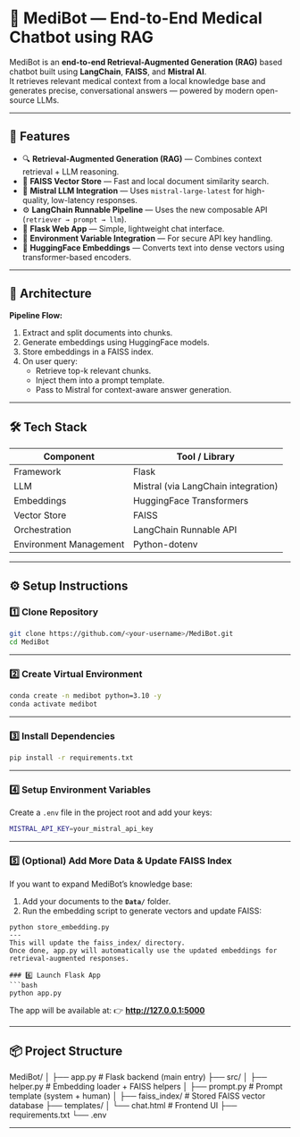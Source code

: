 # 🧠 MediBot — End-to-End Medical Chatbot using RAG

MediBot is an **end-to-end Retrieval-Augmented Generation (RAG)** based chatbot built using **LangChain**, **FAISS**, and **Mistral AI**.  
It retrieves relevant medical context from a local knowledge base and generates precise, conversational answers — powered by modern open-source LLMs.

---

## 🚀 Features

- 🔍 **Retrieval-Augmented Generation (RAG)** — Combines context retrieval + LLM reasoning.
- 🧩 **FAISS Vector Store** — Fast and local document similarity search.
- 🤖 **Mistral LLM Integration** — Uses `mistral-large-latest` for high-quality, low-latency responses.
- ⚙️ **LangChain Runnable Pipeline** — Uses the new composable API (`retriever → prompt → llm`).
- 💬 **Flask Web App** — Simple, lightweight chat interface.
- 🔐 **Environment Variable Integration** — For secure API key handling.
- 🧠 **HuggingFace Embeddings** — Converts text into dense vectors using transformer-based encoders.

---

## 🧩 Architecture

**Pipeline Flow:**
1. Extract and split documents into chunks.
2. Generate embeddings using HuggingFace models.
3. Store embeddings in a FAISS index.
4. On user query:
   - Retrieve top-k relevant chunks.
   - Inject them into a prompt template.
   - Pass to Mistral for context-aware answer generation.

---

## 🛠️ Tech Stack

| Component | Tool / Library |
|------------|----------------|
| Framework | Flask |
| LLM | Mistral (via LangChain integration) |
| Embeddings | HuggingFace Transformers |
| Vector Store | FAISS |
| Orchestration | LangChain Runnable API |
| Environment Management | Python-dotenv |

---

## ⚙️ Setup Instructions

### 1️⃣ Clone Repository
```bash
git clone https://github.com/<your-username>/MediBot.git
cd MediBot
```

---

### 2️⃣ Create Virtual Environment
```bash
conda create -n medibot python=3.10 -y
conda activate medibot
```

---

### 3️⃣ Install Dependencies
```bash
pip install -r requirements.txt
```

---

### 4️⃣ Setup Environment Variables
Create a `.env` file in the project root and add your keys:
```bash
MISTRAL_API_KEY=your_mistral_api_key
```

---

### 5️⃣ (Optional) Add More Data & Update FAISS Index
If you want to expand MediBot’s knowledge base:  
1. Add your documents to the **`Data/`** folder.  
2. Run the embedding script to generate vectors and update FAISS:

```
python store_embedding.py
---
This will update the faiss_index/ directory.
Once done, app.py will automatically use the updated embeddings for retrieval-augmented responses.

### 6️⃣ Launch Flask App
```bash
python app.py
```

The app will be available at:
👉 **http://127.0.0.1:5000**

---

## 📦 Project Structure
MediBot/
│
├── app.py                     # Flask backend (main entry)
├── src/
│   ├── helper.py              # Embedding loader + FAISS helpers
│   ├── prompt.py              # Prompt template (system + human)
│
├── faiss_index/               # Stored FAISS vector database
├── templates/
│   └── chat.html              # Frontend UI
├── requirements.txt
└── .env

---